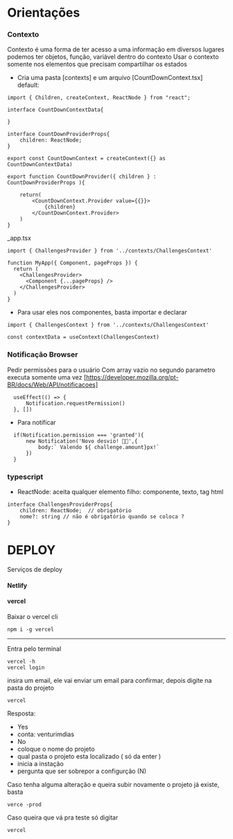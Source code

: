 # Orientações

### Contexto
Contexto é uma forma de ter acesso a uma informação em diversos lugares
podemos ter objetos, função, variável dentro do contexto
Usar o contexto somente nos elementos que precisam compartilhar os estados

- Cria uma pasta [contexts] e um arquivo [CountDownContext.tsx]  default:
````
import { Children, createContext, ReactNode } from "react";

interface CountDownContextData{

}

interface CountDownProviderProps{
    children: ReactNode;  
}

export const CountDownContext = createContext({} as CountDownContextData)

export function CountDownProvider({ children } : CountDownProviderProps ){
    
    return(
        <CountDownContext.Provider value={{}}>
            {children}
        </CountDownContext.Provider>
    )
}
````

_app.tsx
```
import { ChallengesProvider } from '../contexts/ChallengesContext'

function MyApp({ Component, pageProps }) {
  return (
    <ChallengesProvider>
      <Component {...pageProps} />
    </ChallengesProvider>
  )
}
``` 


- Para usar eles nos componentes, basta importar e declarar
````
import { ChallengesContext } from '../contexts/ChallengesContext'

const contextData = useContext(ChallengesContext)
````

### Notificação Browser
Pedir permissões para o usuário
Com array vazio no segundo parametro executa somente uma vez 
[https://developer.mozilla.org/pt-BR/docs/Web/API/notificacoes]
````
  useEffect(() => {
      Notification.requestPermission()
  }, [])
````

- Para notificar
````
  if(Notification.permission === 'granted'){
      new Notification('Novo desvio! 🎉🎉',{
          body:` Valendo ${ challenge.amount}px!`
      })
  }
````


### typescript 
- ReactNode: aceita qualquer elemento filho: componente, texto, tag html
````
interface ChallengesProviderProps{
    children: ReactNode;  // obrigatório
    nome?: string // não é obrigatório quando se coloca ?
}
````


# DEPLOY
Serviços de deploy
#### Netlify
#### vercel

Baixar o vercel cli
````
npm i -g vercel
````
************************
Entra pelo terminal
````
vercel -h
vercel login
````

insira um email, ele vai enviar um email para confirmar, depois digite na pasta do projeto
````
vercel
````
Resposta: 
- Yes
- conta: venturimdias
- No
- coloque o nome do projeto
- qual pasta o projeto esta localizado ( só da enter )
- inicia a instação
- pergunta que ser sobrepor a configurção (N)

Caso tenha alguma alteração e queira subir novamente o projeto já existe, basta
````
verce -prod
````
Caso queira que vá pra teste só digitar
````
vercel
````

 